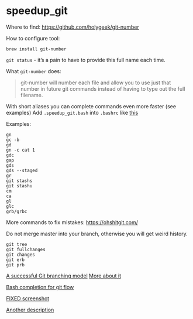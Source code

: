 # speedup_git

Where to find:
https://github.com/holygeek/git-number

How to configure tool:
```
brew install git-number
```

`git status` - it’s a pain to have to provide this full name each time.

What `git-number` does:

>git-number will number each file and allow you to use just that number in future git commands instead of having to type out the full filename.

With short aliases you can complete commands even more faster (see examples)
Add `.speedup_git.bash` into `.bashrc` like [this](https://github.com/KES777/speedup_git/commit/d1caf949706c085cce46c47c6c3b1f7cd2fd948e#diff-b7cf3e96e1f74fc148d130e98db1c65c7b8eb4f5b668668fa71f26768796a5b0R122)


Examples:

```
gn
gc -b
gd
gn -c cat 1
gdc
gap
gds
gds --staged
gr
git stashs
git stashu
cm
ca
gl
glc
grb/grbc
```

More commands to fix mistakes: https://ohshitgit.com/

Do not merge master into your branch, otherwise you will get weird history.
```
git tree
git fullchanges
git changes
git erb
git prb
```

[A successful Git branching model](https://nvie.com/posts/a-successful-git-branching-model/)
[More about it](https://jeffkreeftmeijer.com/git-flow/)

[Bash completion for git flow](https://github.com/petervanderdoes/git-flow-completion)


[FIXED screenshot](https://github.com/petervanderdoes/gitflow-avh/issues/287#issuecomment-259153469)

[Another description](http://tleyden.github.io/blog/2014/04/09/a-successful-git-branching-model-with-enterprise-support/)
